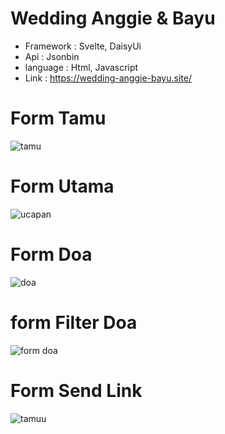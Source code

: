 # Wedding Anggie & Bayu

- Framework : Svelte, DaisyUi
- Api       : Jsonbin
- language  : Html, Javascript
- Link      : https://wedding-anggie-bayu.site/

# Form Tamu 

![tamu](https://user-images.githubusercontent.com/70549506/209316661-c781fd31-736b-485b-ac87-11b2bd5b0e0b.PNG)

# Form Utama

![ucapan](https://user-images.githubusercontent.com/70549506/209316806-34ffcdf7-5585-4f6a-acba-9cb142be234b.PNG)

# Form Doa

![doa](https://user-images.githubusercontent.com/70549506/209316899-efa47334-1473-4ee8-8387-0615ee68de77.PNG)

# form Filter Doa

![form doa](https://user-images.githubusercontent.com/70549506/209317069-8628b528-ee78-436a-bda4-a7185d30dde1.PNG)

# Form Send Link

![tamuu](https://user-images.githubusercontent.com/70549506/209317137-4b20cb78-7a8b-4bbd-9da0-195b3e007a74.PNG)
